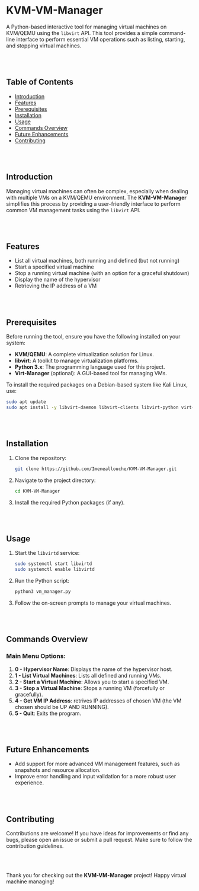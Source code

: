 # KVM-VM-Manager

A Python-based interactive tool for managing virtual machines on KVM/QEMU using the `libvirt` API. This tool provides a simple command-line interface to perform essential VM operations such as listing, starting, and stopping virtual machines.

<br><br>

## Table of Contents

- [Introduction](#introduction)
- [Features](#features)
- [Prerequisites](#prerequisites)
- [Installation](#installation)
- [Usage](#usage)
- [Commands Overview](#commands-overview)
- [Future Enhancements](#future-enhancements)
- [Contributing](#contributing)

<br><br>

## Introduction

Managing virtual machines can often be complex, especially when dealing with multiple VMs on a KVM/QEMU environment. The **KVM-VM-Manager** simplifies this process by providing a user-friendly interface to perform common VM management tasks using the `libvirt` API.

<br><br>

## Features

- List all virtual machines, both running and defined (but not running)
- Start a specified virtual machine
- Stop a running virtual machine (with an option for a graceful shutdown)
- Display the name of the hypervisor
- Retrieving the IP address of a VM

<br><br>

## Prerequisites

Before running the tool, ensure you have the following installed on your system:

- **KVM/QEMU**: A complete virtualization solution for Linux.
- **libvirt**: A toolkit to manage virtualization platforms.
- **Python 3.x**: The programming language used for this project.
- **Virt-Manager** (optional): A GUI-based tool for managing VMs.

To install the required packages on a Debian-based system like Kali Linux, use:

```bash
sudo apt update
sudo apt install -y libvirt-daemon libvirt-clients libvirt-python virt-manager
```

<br><br>

## Installation

1. Clone the repository:
   ```bash
   git clone https://github.com/Imeneallouche/KVM-VM-Manager.git
   ```
2. Navigate to the project directory:
   ```bash
   cd KVM-VM-Manager
   ```
3. Install the required Python packages (if any).

<br><br>

## Usage

1. Start the `libvirtd` service:
   ```bash
   sudo systemctl start libvirtd
   sudo systemctl enable libvirtd
   ```
2. Run the Python script:
   ```bash
   python3 vm_manager.py
   ```
3. Follow the on-screen prompts to manage your virtual machines.

<br><br>

## Commands Overview

### Main Menu Options:

1. **0 - Hypervisor Name**: Displays the name of the hypervisor host.
2. **1 - List Virtual Machines**: Lists all defined and running VMs.
3. **2 - Start a Virtual Machine**: Allows you to start a specified VM.
4. **3 - Stop a Virtual Machine**: Stops a running VM (forcefully or gracefully).
5. **4 - Get VM IP Address**: retrives IP addresses of chosen VM (the VM chosen should be UP AND RUNNING).
6. **5 - Quit**: Exits the program.

<br><br>

## Future Enhancements

- Add support for more advanced VM management features, such as snapshots and resource allocation.
- Improve error handling and input validation for a more robust user experience.

<br><br>

## Contributing

Contributions are welcome! If you have ideas for improvements or find any bugs, please open an issue or submit a pull request. Make sure to follow the contribution guidelines.

<br><br>

Thank you for checking out the **KVM-VM-Manager** project! Happy virtual machine managing!
